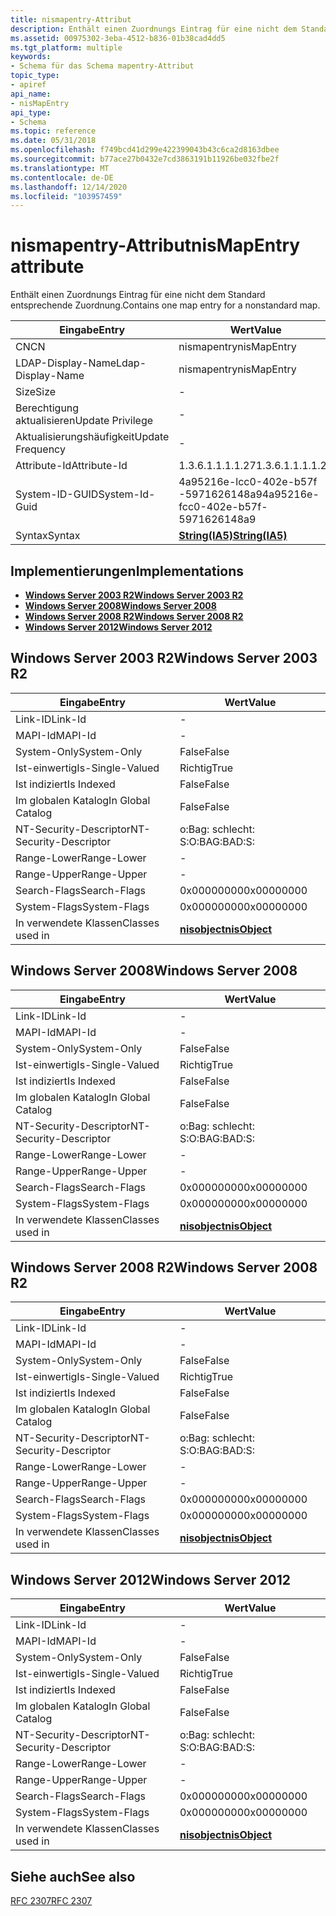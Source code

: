 ```yaml
---
title: nismapentry-Attribut
description: Enthält einen Zuordnungs Eintrag für eine nicht dem Standard entsprechende Zuordnung.
ms.assetid: 00975302-3eba-4512-b836-01b38cad4dd5
ms.tgt_platform: multiple
keywords:
- Schema für das Schema mapentry-Attribut
topic_type:
- apiref
api_name:
- nisMapEntry
api_type:
- Schema
ms.topic: reference
ms.date: 05/31/2018
ms.openlocfilehash: f749bcd41d299e422399043b43c6ca2d8163dbee
ms.sourcegitcommit: b77ace27b0432e7cd3863191b11926be032fbe2f
ms.translationtype: MT
ms.contentlocale: de-DE
ms.lasthandoff: 12/14/2020
ms.locfileid: "103957459"
---
```

# <a name="nismapentry-attribute"></a><span data-ttu-id="e5639-104">nismapentry-Attribut</span><span class="sxs-lookup"><span data-stu-id="e5639-104">nisMapEntry attribute</span></span>

<span data-ttu-id="e5639-105">Enthält einen Zuordnungs Eintrag für eine nicht dem Standard entsprechende Zuordnung.</span><span class="sxs-lookup"><span data-stu-id="e5639-105">Contains one map entry for a nonstandard map.</span></span>



| <span data-ttu-id="e5639-106">Eingabe</span><span class="sxs-lookup"><span data-stu-id="e5639-106">Entry</span></span> | <span data-ttu-id="e5639-107">Wert</span><span class="sxs-lookup"><span data-stu-id="e5639-107">Value</span></span> |
|-------------------|--------------------------------------|
| <span data-ttu-id="e5639-108">CN</span><span class="sxs-lookup"><span data-stu-id="e5639-108">CN</span></span>                | <span data-ttu-id="e5639-109">nismapentry</span><span class="sxs-lookup"><span data-stu-id="e5639-109">nisMapEntry</span></span>                          |
| <span data-ttu-id="e5639-110">LDAP-Display-Name</span><span class="sxs-lookup"><span data-stu-id="e5639-110">Ldap-Display-Name</span></span> | <span data-ttu-id="e5639-111">nismapentry</span><span class="sxs-lookup"><span data-stu-id="e5639-111">nisMapEntry</span></span>                          |
| <span data-ttu-id="e5639-112">Size</span><span class="sxs-lookup"><span data-stu-id="e5639-112">Size</span></span>              | \-                                   |
| <span data-ttu-id="e5639-113">Berechtigung aktualisieren</span><span class="sxs-lookup"><span data-stu-id="e5639-113">Update Privilege</span></span>  | \-                                   |
| <span data-ttu-id="e5639-114">Aktualisierungshäufigkeit</span><span class="sxs-lookup"><span data-stu-id="e5639-114">Update Frequency</span></span>  | \-                                   |
| <span data-ttu-id="e5639-115">Attribute-Id</span><span class="sxs-lookup"><span data-stu-id="e5639-115">Attribute-Id</span></span>      | <span data-ttu-id="e5639-116">1.3.6.1.1.1.1.27</span><span class="sxs-lookup"><span data-stu-id="e5639-116">1.3.6.1.1.1.1.27</span></span>                     |
| <span data-ttu-id="e5639-117">System-ID-GUID</span><span class="sxs-lookup"><span data-stu-id="e5639-117">System-Id-Guid</span></span>    | <span data-ttu-id="e5639-118">4a95216e-lcc0-402e-b57f -5971626148a9</span><span class="sxs-lookup"><span data-stu-id="e5639-118">4a95216e-fcc0-402e-b57f-5971626148a9</span></span> |
| <span data-ttu-id="e5639-119">Syntax</span><span class="sxs-lookup"><span data-stu-id="e5639-119">Syntax</span></span>            | [<span data-ttu-id="e5639-120">**String(IA5)**</span><span class="sxs-lookup"><span data-stu-id="e5639-120">**String(IA5)**</span></span>](s-string-ia5.md)  |



## <a name="implementations"></a><span data-ttu-id="e5639-121">Implementierungen</span><span class="sxs-lookup"><span data-stu-id="e5639-121">Implementations</span></span>

-   [<span data-ttu-id="e5639-122">**Windows Server 2003 R2**</span><span class="sxs-lookup"><span data-stu-id="e5639-122">**Windows Server 2003 R2**</span></span>](#windows-server-2003-r2)
-   [<span data-ttu-id="e5639-123">**Windows Server 2008**</span><span class="sxs-lookup"><span data-stu-id="e5639-123">**Windows Server 2008**</span></span>](#windows-server-2008)
-   [<span data-ttu-id="e5639-124">**Windows Server 2008 R2**</span><span class="sxs-lookup"><span data-stu-id="e5639-124">**Windows Server 2008 R2**</span></span>](#windows-server-2008-r2)
-   [<span data-ttu-id="e5639-125">**Windows Server 2012**</span><span class="sxs-lookup"><span data-stu-id="e5639-125">**Windows Server 2012**</span></span>](#windows-server-2012)

## <a name="windows-server-2003-r2"></a><span data-ttu-id="e5639-126">Windows Server 2003 R2</span><span class="sxs-lookup"><span data-stu-id="e5639-126">Windows Server 2003 R2</span></span>



| <span data-ttu-id="e5639-127">Eingabe</span><span class="sxs-lookup"><span data-stu-id="e5639-127">Entry</span></span> | <span data-ttu-id="e5639-128">Wert</span><span class="sxs-lookup"><span data-stu-id="e5639-128">Value</span></span> |
|------------------------|---------------------------------------------|
| <span data-ttu-id="e5639-129">Link-ID</span><span class="sxs-lookup"><span data-stu-id="e5639-129">Link-Id</span></span>                | \-                                          |
| <span data-ttu-id="e5639-130">MAPI-Id</span><span class="sxs-lookup"><span data-stu-id="e5639-130">MAPI-Id</span></span>                | \-                                          |
| <span data-ttu-id="e5639-131">System-Only</span><span class="sxs-lookup"><span data-stu-id="e5639-131">System-Only</span></span>            | <span data-ttu-id="e5639-132">False</span><span class="sxs-lookup"><span data-stu-id="e5639-132">False</span></span>                                       |
| <span data-ttu-id="e5639-133">Ist-einwertig</span><span class="sxs-lookup"><span data-stu-id="e5639-133">Is-Single-Valued</span></span>       | <span data-ttu-id="e5639-134">Richtig</span><span class="sxs-lookup"><span data-stu-id="e5639-134">True</span></span>                                        |
| <span data-ttu-id="e5639-135">Ist indiziert</span><span class="sxs-lookup"><span data-stu-id="e5639-135">Is Indexed</span></span>             | <span data-ttu-id="e5639-136">False</span><span class="sxs-lookup"><span data-stu-id="e5639-136">False</span></span>                                       |
| <span data-ttu-id="e5639-137">Im globalen Katalog</span><span class="sxs-lookup"><span data-stu-id="e5639-137">In Global Catalog</span></span>      | <span data-ttu-id="e5639-138">False</span><span class="sxs-lookup"><span data-stu-id="e5639-138">False</span></span>                                       |
| <span data-ttu-id="e5639-139">NT-Security-Descriptor</span><span class="sxs-lookup"><span data-stu-id="e5639-139">NT-Security-Descriptor</span></span> | <span data-ttu-id="e5639-140">o:Bag: schlecht: S:</span><span class="sxs-lookup"><span data-stu-id="e5639-140">O:BAG:BAD:S:</span></span>                                |
| <span data-ttu-id="e5639-141">Range-Lower</span><span class="sxs-lookup"><span data-stu-id="e5639-141">Range-Lower</span></span>            | \-                                          |
| <span data-ttu-id="e5639-142">Range-Upper</span><span class="sxs-lookup"><span data-stu-id="e5639-142">Range-Upper</span></span>            | \-                                          |
| <span data-ttu-id="e5639-143">Search-Flags</span><span class="sxs-lookup"><span data-stu-id="e5639-143">Search-Flags</span></span>           | <span data-ttu-id="e5639-144">0x00000000</span><span class="sxs-lookup"><span data-stu-id="e5639-144">0x00000000</span></span>                                  |
| <span data-ttu-id="e5639-145">System-Flags</span><span class="sxs-lookup"><span data-stu-id="e5639-145">System-Flags</span></span>           | <span data-ttu-id="e5639-146">0x00000000</span><span class="sxs-lookup"><span data-stu-id="e5639-146">0x00000000</span></span>                                  |
| <span data-ttu-id="e5639-147">In verwendete Klassen</span><span class="sxs-lookup"><span data-stu-id="e5639-147">Classes used in</span></span>        | [<span data-ttu-id="e5639-148">**nisobject**</span><span class="sxs-lookup"><span data-stu-id="e5639-148">**nisObject**</span></span>](c-nisobject.md)<br/> |



## <a name="windows-server-2008"></a><span data-ttu-id="e5639-149">Windows Server 2008</span><span class="sxs-lookup"><span data-stu-id="e5639-149">Windows Server 2008</span></span>



| <span data-ttu-id="e5639-150">Eingabe</span><span class="sxs-lookup"><span data-stu-id="e5639-150">Entry</span></span> | <span data-ttu-id="e5639-151">Wert</span><span class="sxs-lookup"><span data-stu-id="e5639-151">Value</span></span> |
|------------------------|---------------------------------------------|
| <span data-ttu-id="e5639-152">Link-ID</span><span class="sxs-lookup"><span data-stu-id="e5639-152">Link-Id</span></span>                | \-                                          |
| <span data-ttu-id="e5639-153">MAPI-Id</span><span class="sxs-lookup"><span data-stu-id="e5639-153">MAPI-Id</span></span>                | \-                                          |
| <span data-ttu-id="e5639-154">System-Only</span><span class="sxs-lookup"><span data-stu-id="e5639-154">System-Only</span></span>            | <span data-ttu-id="e5639-155">False</span><span class="sxs-lookup"><span data-stu-id="e5639-155">False</span></span>                                       |
| <span data-ttu-id="e5639-156">Ist-einwertig</span><span class="sxs-lookup"><span data-stu-id="e5639-156">Is-Single-Valued</span></span>       | <span data-ttu-id="e5639-157">Richtig</span><span class="sxs-lookup"><span data-stu-id="e5639-157">True</span></span>                                        |
| <span data-ttu-id="e5639-158">Ist indiziert</span><span class="sxs-lookup"><span data-stu-id="e5639-158">Is Indexed</span></span>             | <span data-ttu-id="e5639-159">False</span><span class="sxs-lookup"><span data-stu-id="e5639-159">False</span></span>                                       |
| <span data-ttu-id="e5639-160">Im globalen Katalog</span><span class="sxs-lookup"><span data-stu-id="e5639-160">In Global Catalog</span></span>      | <span data-ttu-id="e5639-161">False</span><span class="sxs-lookup"><span data-stu-id="e5639-161">False</span></span>                                       |
| <span data-ttu-id="e5639-162">NT-Security-Descriptor</span><span class="sxs-lookup"><span data-stu-id="e5639-162">NT-Security-Descriptor</span></span> | <span data-ttu-id="e5639-163">o:Bag: schlecht: S:</span><span class="sxs-lookup"><span data-stu-id="e5639-163">O:BAG:BAD:S:</span></span>                                |
| <span data-ttu-id="e5639-164">Range-Lower</span><span class="sxs-lookup"><span data-stu-id="e5639-164">Range-Lower</span></span>            | \-                                          |
| <span data-ttu-id="e5639-165">Range-Upper</span><span class="sxs-lookup"><span data-stu-id="e5639-165">Range-Upper</span></span>            | \-                                          |
| <span data-ttu-id="e5639-166">Search-Flags</span><span class="sxs-lookup"><span data-stu-id="e5639-166">Search-Flags</span></span>           | <span data-ttu-id="e5639-167">0x00000000</span><span class="sxs-lookup"><span data-stu-id="e5639-167">0x00000000</span></span>                                  |
| <span data-ttu-id="e5639-168">System-Flags</span><span class="sxs-lookup"><span data-stu-id="e5639-168">System-Flags</span></span>           | <span data-ttu-id="e5639-169">0x00000000</span><span class="sxs-lookup"><span data-stu-id="e5639-169">0x00000000</span></span>                                  |
| <span data-ttu-id="e5639-170">In verwendete Klassen</span><span class="sxs-lookup"><span data-stu-id="e5639-170">Classes used in</span></span>        | [<span data-ttu-id="e5639-171">**nisobject**</span><span class="sxs-lookup"><span data-stu-id="e5639-171">**nisObject**</span></span>](c-nisobject.md)<br/> |



## <a name="windows-server-2008-r2"></a><span data-ttu-id="e5639-172">Windows Server 2008 R2</span><span class="sxs-lookup"><span data-stu-id="e5639-172">Windows Server 2008 R2</span></span>



| <span data-ttu-id="e5639-173">Eingabe</span><span class="sxs-lookup"><span data-stu-id="e5639-173">Entry</span></span> | <span data-ttu-id="e5639-174">Wert</span><span class="sxs-lookup"><span data-stu-id="e5639-174">Value</span></span> |
|------------------------|---------------------------------------------|
| <span data-ttu-id="e5639-175">Link-ID</span><span class="sxs-lookup"><span data-stu-id="e5639-175">Link-Id</span></span>                | \-                                          |
| <span data-ttu-id="e5639-176">MAPI-Id</span><span class="sxs-lookup"><span data-stu-id="e5639-176">MAPI-Id</span></span>                | \-                                          |
| <span data-ttu-id="e5639-177">System-Only</span><span class="sxs-lookup"><span data-stu-id="e5639-177">System-Only</span></span>            | <span data-ttu-id="e5639-178">False</span><span class="sxs-lookup"><span data-stu-id="e5639-178">False</span></span>                                       |
| <span data-ttu-id="e5639-179">Ist-einwertig</span><span class="sxs-lookup"><span data-stu-id="e5639-179">Is-Single-Valued</span></span>       | <span data-ttu-id="e5639-180">Richtig</span><span class="sxs-lookup"><span data-stu-id="e5639-180">True</span></span>                                        |
| <span data-ttu-id="e5639-181">Ist indiziert</span><span class="sxs-lookup"><span data-stu-id="e5639-181">Is Indexed</span></span>             | <span data-ttu-id="e5639-182">False</span><span class="sxs-lookup"><span data-stu-id="e5639-182">False</span></span>                                       |
| <span data-ttu-id="e5639-183">Im globalen Katalog</span><span class="sxs-lookup"><span data-stu-id="e5639-183">In Global Catalog</span></span>      | <span data-ttu-id="e5639-184">False</span><span class="sxs-lookup"><span data-stu-id="e5639-184">False</span></span>                                       |
| <span data-ttu-id="e5639-185">NT-Security-Descriptor</span><span class="sxs-lookup"><span data-stu-id="e5639-185">NT-Security-Descriptor</span></span> | <span data-ttu-id="e5639-186">o:Bag: schlecht: S:</span><span class="sxs-lookup"><span data-stu-id="e5639-186">O:BAG:BAD:S:</span></span>                                |
| <span data-ttu-id="e5639-187">Range-Lower</span><span class="sxs-lookup"><span data-stu-id="e5639-187">Range-Lower</span></span>            | \-                                          |
| <span data-ttu-id="e5639-188">Range-Upper</span><span class="sxs-lookup"><span data-stu-id="e5639-188">Range-Upper</span></span>            | \-                                          |
| <span data-ttu-id="e5639-189">Search-Flags</span><span class="sxs-lookup"><span data-stu-id="e5639-189">Search-Flags</span></span>           | <span data-ttu-id="e5639-190">0x00000000</span><span class="sxs-lookup"><span data-stu-id="e5639-190">0x00000000</span></span>                                  |
| <span data-ttu-id="e5639-191">System-Flags</span><span class="sxs-lookup"><span data-stu-id="e5639-191">System-Flags</span></span>           | <span data-ttu-id="e5639-192">0x00000000</span><span class="sxs-lookup"><span data-stu-id="e5639-192">0x00000000</span></span>                                  |
| <span data-ttu-id="e5639-193">In verwendete Klassen</span><span class="sxs-lookup"><span data-stu-id="e5639-193">Classes used in</span></span>        | [<span data-ttu-id="e5639-194">**nisobject**</span><span class="sxs-lookup"><span data-stu-id="e5639-194">**nisObject**</span></span>](c-nisobject.md)<br/> |



## <a name="windows-server-2012"></a><span data-ttu-id="e5639-195">Windows Server 2012</span><span class="sxs-lookup"><span data-stu-id="e5639-195">Windows Server 2012</span></span>



| <span data-ttu-id="e5639-196">Eingabe</span><span class="sxs-lookup"><span data-stu-id="e5639-196">Entry</span></span> | <span data-ttu-id="e5639-197">Wert</span><span class="sxs-lookup"><span data-stu-id="e5639-197">Value</span></span> |
|------------------------|---------------------------------------------|
| <span data-ttu-id="e5639-198">Link-ID</span><span class="sxs-lookup"><span data-stu-id="e5639-198">Link-Id</span></span>                | \-                                          |
| <span data-ttu-id="e5639-199">MAPI-Id</span><span class="sxs-lookup"><span data-stu-id="e5639-199">MAPI-Id</span></span>                | \-                                          |
| <span data-ttu-id="e5639-200">System-Only</span><span class="sxs-lookup"><span data-stu-id="e5639-200">System-Only</span></span>            | <span data-ttu-id="e5639-201">False</span><span class="sxs-lookup"><span data-stu-id="e5639-201">False</span></span>                                       |
| <span data-ttu-id="e5639-202">Ist-einwertig</span><span class="sxs-lookup"><span data-stu-id="e5639-202">Is-Single-Valued</span></span>       | <span data-ttu-id="e5639-203">Richtig</span><span class="sxs-lookup"><span data-stu-id="e5639-203">True</span></span>                                        |
| <span data-ttu-id="e5639-204">Ist indiziert</span><span class="sxs-lookup"><span data-stu-id="e5639-204">Is Indexed</span></span>             | <span data-ttu-id="e5639-205">False</span><span class="sxs-lookup"><span data-stu-id="e5639-205">False</span></span>                                       |
| <span data-ttu-id="e5639-206">Im globalen Katalog</span><span class="sxs-lookup"><span data-stu-id="e5639-206">In Global Catalog</span></span>      | <span data-ttu-id="e5639-207">False</span><span class="sxs-lookup"><span data-stu-id="e5639-207">False</span></span>                                       |
| <span data-ttu-id="e5639-208">NT-Security-Descriptor</span><span class="sxs-lookup"><span data-stu-id="e5639-208">NT-Security-Descriptor</span></span> | <span data-ttu-id="e5639-209">o:Bag: schlecht: S:</span><span class="sxs-lookup"><span data-stu-id="e5639-209">O:BAG:BAD:S:</span></span>                                |
| <span data-ttu-id="e5639-210">Range-Lower</span><span class="sxs-lookup"><span data-stu-id="e5639-210">Range-Lower</span></span>            | \-                                          |
| <span data-ttu-id="e5639-211">Range-Upper</span><span class="sxs-lookup"><span data-stu-id="e5639-211">Range-Upper</span></span>            | \-                                          |
| <span data-ttu-id="e5639-212">Search-Flags</span><span class="sxs-lookup"><span data-stu-id="e5639-212">Search-Flags</span></span>           | <span data-ttu-id="e5639-213">0x00000000</span><span class="sxs-lookup"><span data-stu-id="e5639-213">0x00000000</span></span>                                  |
| <span data-ttu-id="e5639-214">System-Flags</span><span class="sxs-lookup"><span data-stu-id="e5639-214">System-Flags</span></span>           | <span data-ttu-id="e5639-215">0x00000000</span><span class="sxs-lookup"><span data-stu-id="e5639-215">0x00000000</span></span>                                  |
| <span data-ttu-id="e5639-216">In verwendete Klassen</span><span class="sxs-lookup"><span data-stu-id="e5639-216">Classes used in</span></span>        | [<span data-ttu-id="e5639-217">**nisobject**</span><span class="sxs-lookup"><span data-stu-id="e5639-217">**nisObject**</span></span>](c-nisobject.md)<br/> |



## <a name="see-also"></a><span data-ttu-id="e5639-218">Siehe auch</span><span class="sxs-lookup"><span data-stu-id="e5639-218">See also</span></span>

<dl> <dt>

[<span data-ttu-id="e5639-219">RFC 2307</span><span class="sxs-lookup"><span data-stu-id="e5639-219">RFC 2307</span></span>](https://www.ietf.org/rfc/rfc2307.txt)
</dt> </dl>

 

 





